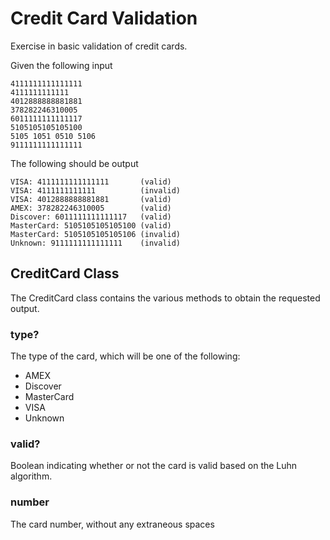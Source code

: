 #	Credit Card Validation

Exercise in basic validation of credit cards.

Given the following input

	4111111111111111
	4111111111111
	4012888888881881
	378282246310005
	6011111111111117
	5105105105105100
	5105 1051 0510 5106
	9111111111111111

The following should be output

	VISA: 4111111111111111       (valid)
	VISA: 4111111111111          (invalid)
	VISA: 4012888888881881       (valid)
	AMEX: 378282246310005        (valid)
	Discover: 6011111111111117   (valid)
	MasterCard: 5105105105105100 (valid)
	MasterCard: 5105105105105106 (invalid)
	Unknown: 9111111111111111    (invalid)

## CreditCard Class
The CreditCard class contains the various methods to obtain the requested output.

### type?
The type of the card, which will be one of the following:
* AMEX
* Discover
* MasterCard
* VISA
* Unknown

### valid?
Boolean indicating whether or not the card is valid based on the Luhn algorithm.

### number
The card number, without any extraneous spaces